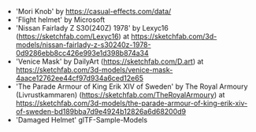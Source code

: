 
- 'Mori Knob' by https://casual-effects.com/data/
- 'Flight helmet' by Microsoft
- 'Nissan Fairlady Z S30(240Z) 1978' by Lexyc16 (https://sketchfab.com/Lexyc16) at https://sketchfab.com/3d-models/nissan-fairlady-z-s30240z-1978-0d9286ebb8cc426e993e1d398b874a34
- 'Venice Mask' by DailyArt (https://sketchfab.com/D.art) at https://sketchfab.com/3d-models/venice-mask-4aace12762ee44cf97d934a6ced12e65
- 'The Parade Armour of King Erik XIV of Sweden' by The Royal Armoury (Livrustkammaren) (https://sketchfab.com/TheRoyalArmoury) at https://sketchfab.com/3d-models/the-parade-armour-of-king-erik-xiv-of-sweden-bd189bba7d9e4924b12826a6d68200d9
- 'Damaged Helmet' glTF-Sample-Models